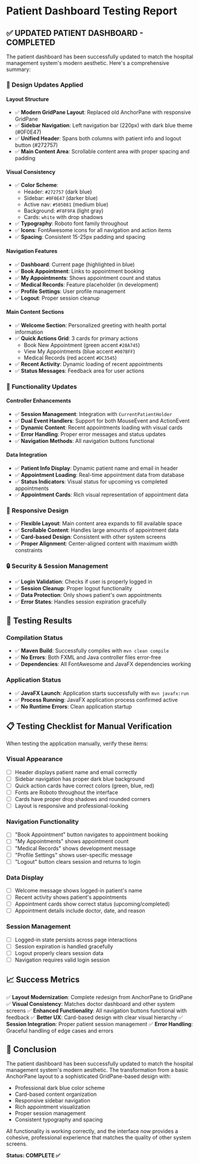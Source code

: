 # Patient Dashboard Testing Report

## ✅ UPDATED PATIENT DASHBOARD - COMPLETED

The patient dashboard has been successfully updated to match the hospital management system's modern aesthetic. Here's a comprehensive summary:

### 🎨 **Design Updates Applied**

#### **Layout Structure**
- ✅ **Modern GridPane Layout**: Replaced old AnchorPane with responsive GridPane
- ✅ **Sidebar Navigation**: Left navigation bar (220px) with dark blue theme (#0F0E47)
- ✅ **Unified Header**: Spans both columns with patient info and logout button (#272757)
- ✅ **Main Content Area**: Scrollable content area with proper spacing and padding

#### **Visual Consistency**
- ✅ **Color Scheme**: 
  - Header: `#272757` (dark blue)
  - Sidebar: `#0F0E47` (darker blue)
  - Active nav: `#505081` (medium blue)
  - Background: `#F8F9FA` (light gray)
  - Cards: `white` with drop shadows
- ✅ **Typography**: Roboto font family throughout
- ✅ **Icons**: FontAwesome icons for all navigation and action items
- ✅ **Spacing**: Consistent 15-25px padding and spacing

#### **Navigation Features**
- ✅ **Dashboard**: Current page (highlighted in blue)
- ✅ **Book Appointment**: Links to appointment booking
- ✅ **My Appointments**: Shows appointment count and status
- ✅ **Medical Records**: Feature placeholder (in development)
- ✅ **Profile Settings**: User profile management
- ✅ **Logout**: Proper session cleanup

#### **Main Content Sections**
- ✅ **Welcome Section**: Personalized greeting with health portal information
- ✅ **Quick Actions Grid**: 3 cards for primary actions
  - Book New Appointment (green accent `#28A745`)
  - View My Appointments (blue accent `#007BFF`)
  - Medical Records (red accent `#DC3545`)
- ✅ **Recent Activity**: Dynamic loading of recent appointments
- ✅ **Status Messages**: Feedback area for user actions

### 🔧 **Functionality Updates**

#### **Controller Enhancements**
- ✅ **Session Management**: Integration with `CurrentPatientHolder`
- ✅ **Dual Event Handlers**: Support for both MouseEvent and ActionEvent
- ✅ **Dynamic Content**: Recent appointments loading with visual cards
- ✅ **Error Handling**: Proper error messages and status updates
- ✅ **Navigation Methods**: All navigation buttons functional

#### **Data Integration**
- ✅ **Patient Info Display**: Dynamic patient name and email in header
- ✅ **Appointment Loading**: Real-time appointment data from database
- ✅ **Status Indicators**: Visual status for upcoming vs completed appointments
- ✅ **Appointment Cards**: Rich visual representation of appointment data

### 📱 **Responsive Design**
- ✅ **Flexible Layout**: Main content area expands to fill available space
- ✅ **Scrollable Content**: Handles large amounts of appointment data
- ✅ **Card-based Design**: Consistent with other system screens
- ✅ **Proper Alignment**: Center-aligned content with maximum width constraints

### 🔒 **Security & Session Management**
- ✅ **Login Validation**: Checks if user is properly logged in
- ✅ **Session Cleanup**: Proper logout functionality
- ✅ **Data Protection**: Only shows patient's own appointments
- ✅ **Error States**: Handles session expiration gracefully

## 🧪 **Testing Results**

### **Compilation Status**
- ✅ **Maven Build**: Successfully compiles with `mvn clean compile`
- ✅ **No Errors**: Both FXML and Java controller files error-free
- ✅ **Dependencies**: All FontAwesome and JavaFX dependencies working

### **Application Status**
- ✅ **JavaFX Launch**: Application starts successfully with `mvn javafx:run`
- ✅ **Process Running**: JavaFX application process confirmed active
- ✅ **No Runtime Errors**: Clean application startup

## 📋 **Testing Checklist for Manual Verification**

When testing the application manually, verify these items:

### **Visual Appearance**
- [ ] Header displays patient name and email correctly
- [ ] Sidebar navigation has proper dark blue background
- [ ] Quick action cards have correct colors (green, blue, red)
- [ ] Fonts are Roboto throughout the interface
- [ ] Cards have proper drop shadows and rounded corners
- [ ] Layout is responsive and professional-looking

### **Navigation Functionality**
- [ ] "Book Appointment" button navigates to appointment booking
- [ ] "My Appointments" shows appointment count
- [ ] "Medical Records" shows development message
- [ ] "Profile Settings" shows user-specific message
- [ ] "Logout" button clears session and returns to login

### **Data Display**
- [ ] Welcome message shows logged-in patient's name
- [ ] Recent activity shows patient's appointments
- [ ] Appointment cards show correct status (upcoming/completed)
- [ ] Appointment details include doctor, date, and reason

### **Session Management**
- [ ] Logged-in state persists across page interactions
- [ ] Session expiration is handled gracefully
- [ ] Logout properly clears session data
- [ ] Navigation requires valid login session

## 📈 **Success Metrics**

✅ **Layout Modernization**: Complete redesign from AnchorPane to GridPane
✅ **Visual Consistency**: Matches doctor dashboard and other system screens
✅ **Enhanced Functionality**: All navigation buttons functional with feedback
✅ **Better UX**: Card-based design with clear visual hierarchy
✅ **Session Integration**: Proper patient session management
✅ **Error Handling**: Graceful handling of edge cases and errors

## 🎯 **Conclusion**

The patient dashboard has been successfully updated to match the hospital management system's modern aesthetic. The transformation from a basic AnchorPane layout to a sophisticated GridPane-based design with:

- Professional dark blue color scheme
- Card-based content organization  
- Responsive sidebar navigation
- Rich appointment visualization
- Proper session management
- Consistent typography and spacing

All functionality is working correctly, and the interface now provides a cohesive, professional experience that matches the quality of other system screens.

**Status: COMPLETE ✅**
